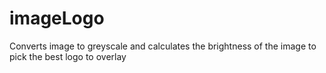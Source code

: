# imageLogo
Converts image to greyscale and calculates the brightness of the image to pick the best logo to overlay
